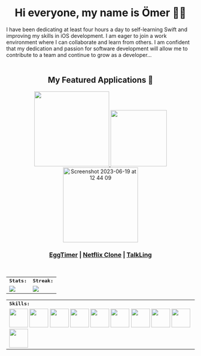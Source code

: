 
<h1 align="center">
  Hi everyone, my name is Ömer 👋🏻
</h1> 
I have been dedicating at least four hours a day to self-learning Swift and improving my skills in iOS development. I am eager to join a work environment where I can collaborate and learn from others. I am confident that my dedication and passion for software development will allow me to contribute to a team and continue to grow as a developer...
<br>
<br>

<div>
    <h2 align=center>My Featured Applications 🚀 </h2>
</div>

<div align=center>
    <a href="https://github.com/omernyr/NineWest">
      <img width=200 src="https://user-images.githubusercontent.com/89473605/216363227-108b90d4-f1df-494b-820c-d8dae190dd23.png">
    </a>
    <a href="https://github.com/omernyr/Netflix-Clone">
      <img width=150 src="https://user-images.githubusercontent.com/89137487/222133482-65d2e1dd-d73d-422a-ad67-402c15e3f69d.png">
    </a>
    <a href="https://github.com/omernyr/OmerTranslateApp">
      <img width="200" alt="Screenshot 2023-06-19 at 12 44 09" src="https://user-images.githubusercontent.com/89137487/08730c4f-06b6-4ace-837c-e5968ddcee04">
    </a>


  
</div>
<h3 align="center">
  <a href="https://github.com/omernyr/EggTimerApp-master">EggTimer</a> |
  <a href="https://github.com/omernyr/Netflix-Clone">Netflix Clone</a> |
  <a href="https://github.com/omernyr/OmerTranslateApp">TalkLing</a> 
</h3>

<br>
<table>
    <tr>
        <td colspan="2">
        <strong><samp>Stats:</samp></strong>
        </td>
        <td colspan="2">
        <strong><samp>Streak:</samp></strong>
        </td>
    </tr>
    <tr>
        <td colspan="2" rowspan="2">
        <a href="https://github-readme-stats.vercel.app/api?username=omernyr&count_private=true&hide_border=true&show_icons=true&theme=radical">
        <img src="https://github-readme-stats.vercel.app/api?username=omernyr&count_private=true&hide_border=true&show_icons=true&theme=radical">
        </a>
        </td>
        <td colspan="2" rowspan="2">
        <a href="https://github-readme-streak-stats.herokuapp.com/?user=omernyr&hide_border=true&theme=radical">
        <img src="https://github-readme-streak-stats.herokuapp.com/?user=omernyr&hide_border=true&theme=radical">
        </a>
        </td>
    </tr>
</table>

<div align=center>
<table>
    <tr>
        <td colspan="8">
        <strong><samp>Skills:</samp></strong>
        </td>
    </tr>
        <tr>
        <td colspan="8">
        <img src="https://img.icons8.com/color/480/000000/swift.png" width=50></a>
        <img src="https://img.icons8.com/color/480/000000/swiftui.png" width=50></a>
        <img src="https://img.icons8.com/color/480/000000/xcode.png" width=50></a>
        <img src="https://img.icons8.com/color/480/000000/firebase.png" width=50></a>
        <img src="https://img.icons8.com/color/480/000000/figma.png" width=50></a>    
        <img src="https://img.icons8.com/color/480/000000/visual-studio-code-2019.png" width=50></a>     
        <img src="https://img.icons8.com/color/480/000000/javascript.png" width=50></a>
        <img src="https://img.icons8.com/color/480/000000/html-5.png" width=50></a>
        <img src="https://img.icons8.com/color/480/000000/css3.png" width=50></a>
        <img src="https://img.icons8.com/color/480/000000/bootstrap.png" width=50></a>
        </td>
    </tr>
</table>
